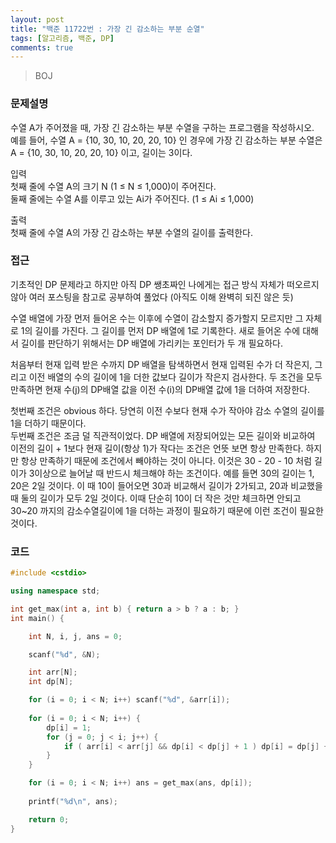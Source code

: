 ```yaml
---
layout: post
title: "백준 11722번 : 가장 긴 감소하는 부분 순열"
tags: [알고리즘, 백준, DP]
comments: true
---
```


> BOJ  

### 문제설명  
수열 A가 주어졌을 때, 가장 긴 감소하는 부분 수열을 구하는 프로그램을 작성하시오.  
예를 들어, 수열 A = {10, 30, 10, 20, 20, 10} 인 경우에 가장 긴 감소하는 부분 수열은 A = {10, 30, 10, 20, 20, 10}  이고, 길이는 3이다.  

입력  
첫째 줄에 수열 A의 크기 N (1 ≤ N ≤ 1,000)이 주어진다.  
둘째 줄에는 수열 A를 이루고 있는 Ai가 주어진다. (1 ≤ Ai ≤ 1,000)  

출력  
첫째 줄에 수열 A의 가장 긴 감소하는 부분 수열의 길이를 출력한다.  

### 접근  
기초적인 DP 문제라고 하지만 아직 DP 쌩초짜인 나에게는 접근 방식 자체가 떠오르지 않아 여러 포스팅을 참고로 공부하여 풀었다 (아직도 이해 완벽히 되진 않은 듯)  

수열 배열에 가장 먼저 들어온 수는 이후에 수열이 감소할지 증가할지 모르지만 그 자체로 1의 길이를 가진다. 그 길이를 먼저 DP 배열에 1로 기록한다. 새로 들어온 수에 대해서 길이를 판단하기 위해서는 DP 배열에 가리키는 포인터가 두 개 필요하다.  

처음부터 현재 입력 받은 수까지 DP 배열을 탐색하면서 현재 입력된 수가 더 작은지, 그리고 이전 배열의 수의 길이에 1을 더한 값보다 길이가 작은지 검사한다. 두 조건을 모두 만족하면 현재 수(j)의 DP배열 값을 이전 수(i)의 DP배열 값에 1을 더하여 저장한다.  

첫번째 조건은 obvious 하다. 당연히 이전 수보다 현재 수가 작아야 감소 수열의 길이를 1을 더하기 때문이다.  
두번째 조건은 조금 덜 직관적이었다. DP 배열에 저장되어있는 모든 길이와 비교하여 이전의 길이 + 1보다 현재 길이(항상 1)가 작다는 조건은 언뜻 보면 항상 만족한다. 하지만 항상 만족하기 때문에 조건에서 빼야하는 것이 아니다. 이것은 30 - 20 - 10 처럼 길이가 3이상으로 늘어날 때 반드시 체크해야 하는 조건이다. 예를 들면 30의 길이는 1, 20은 2일 것이다. 이 때 10이 들어오면 30과 비교해서 길이가 2가되고, 20과 비교했을 때 둘의 길이가 모두 2일 것이다. 이때 단순히 10이 더 작은 것만 체크하면 안되고 30~20 까지의 감소수열길이에 1을 더하는 과정이 필요하기 때문에 이런 조건이 필요한 것이다.  

### 코드  
~~~c++
#include <cstdio>

using namespace std;

int get_max(int a, int b) { return a > b ? a : b; }
int main() {

    int N, i, j, ans = 0;

    scanf("%d", &N);

    int arr[N];
    int dp[N];

    for (i = 0; i < N; i++) scanf("%d", &arr[i]);
    
    for (i = 0; i < N; i++) {
        dp[i] = 1;
        for (j = 0; j < i; j++) {
            if ( arr[i] < arr[j] && dp[i] < dp[j] + 1 ) dp[i] = dp[j] + 1;
        }
    }

    for (i = 0; i < N; i++) ans = get_max(ans, dp[i]);
    
    printf("%d\n", ans);

    return 0;
}
~~~